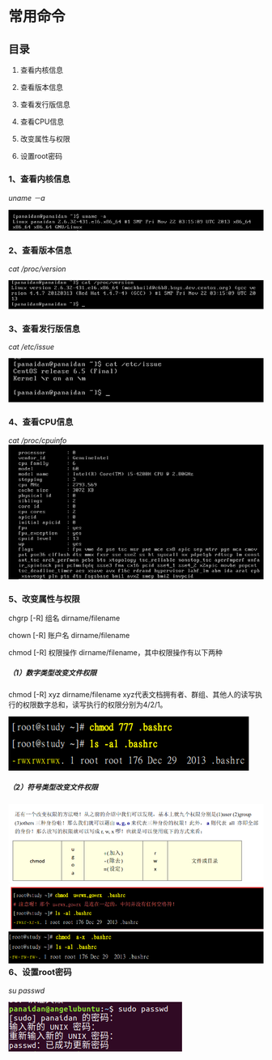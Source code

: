 # 常用命令

## 目录

1. 查看内核信息

2. 查看版本信息

3. 查看发行版信息

4. 查看CPU信息

5. 改变属性与权限

6. 设置root密码

### 1、查看内核信息

_uname －a_

![](/assets/查看内核信息.png)

### 2、查看版本信息

_cat /proc/version_

![](/assets/查看版本信息.png)

### 3、查看发行版信息

_cat /etc/issue_

![](/assets/查看发行版信息.png)

### 4、查看CPU信息

_cat /proc/cpuinfo_![](/assets/查看CPU信息.png)

### 5、改变属性与权限

chgrp \[-R\] 组名 dirname/filename

chown \[-R\] 账户名 dirname/filename

chmod \[-R\] 权限操作 dirname/filename，其中权限操作有以下两种

##### **（1）数字类型改变文件权限**

chmod \[-R\] xyz dirname/filename xyz代表文档拥有者、群组、其他人的读写执行的权限数字总和，读写执行的权限分别为4/2/1。

![](/assets/数字类型权限.png)

##### （2）符号类型改变文件权限

### ![](/assets/符号类型权限.png)![](/assets/符号类型权限使用一.png)![](/assets/符号类型权限使用二.png)6、设置root密码

_su passwd_

![](/assets/设置root密码.png)

